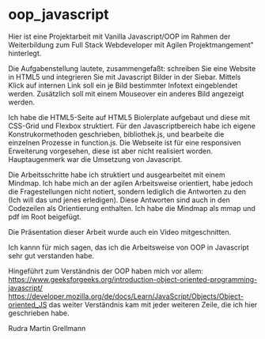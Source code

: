 # oop_javascript

Hier ist eine Projektarbeit mit Vanilla Javascript/OOP im Rahmen der Weiterbildung zum Full Stack Webdeveloper mit Agilen Projektmangement" hinterlegt.

Die Aufgabenstellung lautete, zusammengefaßt: schreiben Sie eine Website in HTML5 und integrieren Sie mit Javascript Bilder in der Siebar. Mittels Klick auf internen Link soll ein je Bild bestimmter Infotext eingeblendet werden. Zusätzlich soll mit einem Mouseover ein anderes Bild angezeigt werden. 

Ich habe die HTML5-Seite auf HTML5 Biolerplate aufgebaut und diese mit CSS-Grid und Flexbox struktiert. Für den Javascriptbereich habe ich eigene Konstrukormethoden geschrieben, bibliothek.js, und bearbeite die einzelnen Prozesse in function.js. Die Webseite ist für eine responsiven Erweiterung vorgesehen, diese ist aber nicht realisiert worden. Hauptaugenmerk war die Umsetzung von Javascript.

Die Arbeitsschritte habe ich struktiert und ausgearbeitet mit einem Mindmap. Ich habe mich an der agilen Arbeitsweise orientiert, habe jedoch die Fragestellungen nicht notiert, sondern lediglich die Antworten zu den (Ich will das und jenes erledigen). Diese Antworten sind auch in den Codezeilen als Orientierung enthalten. Ich habe die Mindmap als mmap und pdf im Root beigefügt.

Die Präsentation dieser Arbeit wurde auch ein Video mitgeschnitten. 

Ich kannn für mich sagen, das ich die Arbeitsweise von OOP in Javascript sehr gut verstanden habe. 

Hingeführt zum Verständnis der OOP haben mich vor allem:
https://www.geeksforgeeks.org/introduction-object-oriented-programming-javascript/
https://developer.mozilla.org/de/docs/Learn/JavaScript/Objects/Object-oriented_JS
das weiter Verständnis kam mit jeder weiteren Zeile, die ich hier geschrieben habe.

Rudra Martin Grellmann
